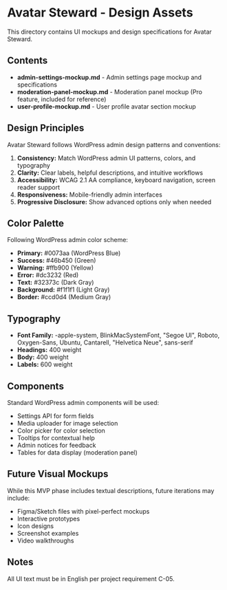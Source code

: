 # Avatar Steward - Design Assets

This directory contains UI mockups and design specifications for Avatar Steward.

## Contents

- **admin-settings-mockup.md** - Admin settings page mockup and specifications
- **moderation-panel-mockup.md** - Moderation panel mockup (Pro feature, included for reference)
- **user-profile-mockup.md** - User profile avatar section mockup

## Design Principles

Avatar Steward follows WordPress admin design patterns and conventions:

1. **Consistency:** Match WordPress admin UI patterns, colors, and typography
2. **Clarity:** Clear labels, helpful descriptions, and intuitive workflows
3. **Accessibility:** WCAG 2.1 AA compliance, keyboard navigation, screen reader support
4. **Responsiveness:** Mobile-friendly admin interfaces
5. **Progressive Disclosure:** Show advanced options only when needed

## Color Palette

Following WordPress admin color scheme:

- **Primary:** #0073aa (WordPress Blue)
- **Success:** #46b450 (Green)
- **Warning:** #ffb900 (Yellow)
- **Error:** #dc3232 (Red)
- **Text:** #32373c (Dark Gray)
- **Background:** #f1f1f1 (Light Gray)
- **Border:** #ccd0d4 (Medium Gray)

## Typography

- **Font Family:** -apple-system, BlinkMacSystemFont, "Segoe UI", Roboto, Oxygen-Sans, Ubuntu, Cantarell, "Helvetica Neue", sans-serif
- **Headings:** 400 weight
- **Body:** 400 weight
- **Labels:** 600 weight

## Components

Standard WordPress admin components will be used:

- Settings API for form fields
- Media uploader for image selection
- Color picker for color selection
- Tooltips for contextual help
- Admin notices for feedback
- Tables for data display (moderation panel)

## Future Visual Mockups

While this MVP phase includes textual descriptions, future iterations may include:

- Figma/Sketch files with pixel-perfect mockups
- Interactive prototypes
- Icon designs
- Screenshot examples
- Video walkthroughs

## Notes

All UI text must be in English per project requirement C-05.

